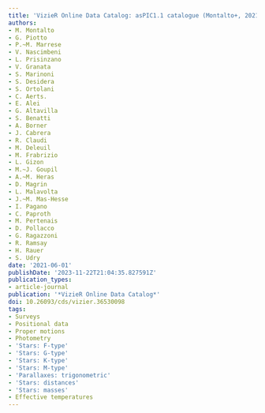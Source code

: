 ```yaml
---
title: 'VizieR Online Data Catalog: asPIC1.1 catalogue (Montalto+, 2021)'
authors:
- M. Montalto
- G. Piotto
- P.~M. Marrese
- V. Nascimbeni
- L. Prisinzano
- V. Granata
- S. Marinoni
- S. Desidera
- S. Ortolani
- C. Aerts.
- E. Alei
- G. Altavilla
- S. Benatti
- A. Borner
- J. Cabrera
- R. Claudi
- M. Deleuil
- M. Frabrizio
- L. Gizon
- M.~J. Goupil
- A.~M. Heras
- D. Magrin
- L. Malavolta
- J.~M. Mas-Hesse
- I. Pagano
- C. Paproth
- M. Pertenais
- D. Pollacco
- G. Ragazzoni
- R. Ramsay
- H. Rauer
- S. Udry
date: '2021-06-01'
publishDate: '2023-11-22T21:04:35.827591Z'
publication_types:
- article-journal
publication: '*VizieR Online Data Catalog*'
doi: 10.26093/cds/vizier.36530098
tags:
- Surveys
- Positional data
- Proper motions
- Photometry
- 'Stars: F-type'
- 'Stars: G-type'
- 'Stars: K-type'
- 'Stars: M-type'
- 'Parallaxes: trigonometric'
- 'Stars: distances'
- 'Stars: masses'
- Effective temperatures
---
```

